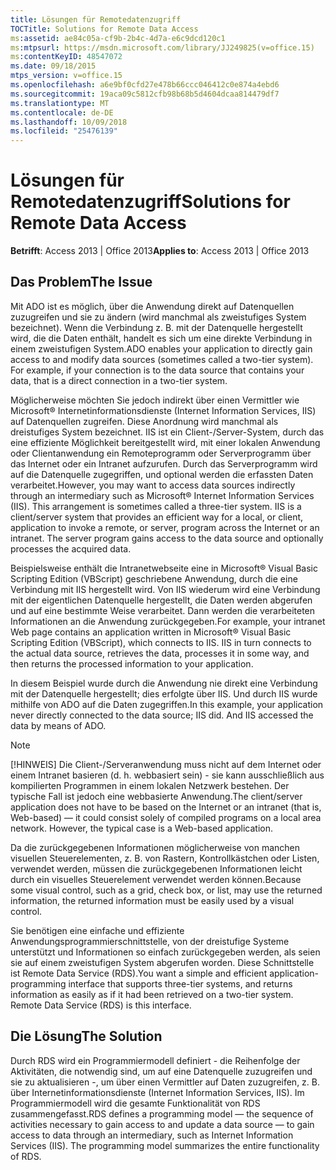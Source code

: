 ```yaml
---
title: Lösungen für Remotedatenzugriff
TOCTitle: Solutions for Remote Data Access
ms:assetid: ae84c05a-cf9b-2b4c-4d7a-e6c9dcd120c1
ms:mtpsurl: https://msdn.microsoft.com/library/JJ249825(v=office.15)
ms:contentKeyID: 48547072
ms.date: 09/18/2015
mtps_version: v=office.15
ms.openlocfilehash: a6e9bf0cfd27e478b66ccc046412c0e874a4ebd6
ms.sourcegitcommit: 19aca09c5812cfb98b68b5d4604dcaa814479df7
ms.translationtype: MT
ms.contentlocale: de-DE
ms.lasthandoff: 10/09/2018
ms.locfileid: "25476139"
---
```

# <a name="solutions-for-remote-data-access"></a><span data-ttu-id="2b069-102">Lösungen für Remotedatenzugriff</span><span class="sxs-lookup"><span data-stu-id="2b069-102">Solutions for Remote Data Access</span></span>


<span data-ttu-id="2b069-103">**Betrifft**: Access 2013 | Office 2013</span><span class="sxs-lookup"><span data-stu-id="2b069-103">**Applies to**: Access 2013 | Office 2013</span></span>

## <a name="the-issue"></a><span data-ttu-id="2b069-104">Das Problem</span><span class="sxs-lookup"><span data-stu-id="2b069-104">The Issue</span></span>

<span data-ttu-id="2b069-p101">Mit ADO ist es möglich, über die Anwendung direkt auf Datenquellen zuzugreifen und sie zu ändern (wird manchmal als zweistufiges System bezeichnet). Wenn die Verbindung z. B. mit der Datenquelle hergestellt wird, die die Daten enthält, handelt es sich um eine direkte Verbindung in einem zweistufigen System.</span><span class="sxs-lookup"><span data-stu-id="2b069-p101">ADO enables your application to directly gain access to and modify data sources (sometimes called a two-tier system). For example, if your connection is to the data source that contains your data, that is a direct connection in a two-tier system.</span></span>

<span data-ttu-id="2b069-p102">Möglicherweise möchten Sie jedoch indirekt über einen Vermittler wie Microsoft® Internetinformationsdienste (Internet Information Services, IIS) auf Datenquellen zugreifen. Diese Anordnung wird manchmal als dreistufiges System bezeichnet. IIS ist ein Client-/Server-System, durch das eine effiziente Möglichkeit bereitgestellt wird, mit einer lokalen Anwendung oder Clientanwendung ein Remoteprogramm oder Serverprogramm über das Internet oder ein Intranet aufzurufen. Durch das Serverprogramm wird auf die Datenquelle zugegriffen, und optional werden die erfassten Daten verarbeitet.</span><span class="sxs-lookup"><span data-stu-id="2b069-p102">However, you may want to access data sources indirectly through an intermediary such as Microsoft® Internet Information Services (IIS). This arrangement is sometimes called a three-tier system. IIS is a client/server system that provides an efficient way for a local, or client, application to invoke a remote, or server, program across the Internet or an intranet. The server program gains access to the data source and optionally processes the acquired data.</span></span>

<span data-ttu-id="2b069-p103">Beispielsweise enthält die Intranetwebseite eine in Microsoft® Visual Basic Scripting Edition (VBScript) geschriebene Anwendung, durch die eine Verbindung mit IIS hergestellt wird. Von IIS wiederum wird eine Verbindung mit der eigentlichen Datenquelle hergestellt, die Daten werden abgerufen und auf eine bestimmte Weise verarbeitet. Dann werden die verarbeiteten Informationen an die Anwendung zurückgegeben.</span><span class="sxs-lookup"><span data-stu-id="2b069-p103">For example, your intranet Web page contains an application written in Microsoft® Visual Basic Scripting Edition (VBScript), which connects to IIS. IIS in turn connects to the actual data source, retrieves the data, processes it in some way, and then returns the processed information to your application.</span></span>

<span data-ttu-id="2b069-p104">In diesem Beispiel wurde durch die Anwendung nie direkt eine Verbindung mit der Datenquelle hergestellt; dies erfolgte über IIS. Und durch IIS wurde mithilfe von ADO auf die Daten zugegriffen.</span><span class="sxs-lookup"><span data-stu-id="2b069-p104">In this example, your application never directly connected to the data source; IIS did. And IIS accessed the data by means of ADO.</span></span>


> [!NOTE]
> <P><span data-ttu-id="2b069-p105">[!HINWEIS] Die Client-/Serveranwendung muss nicht auf dem Internet oder einem Intranet basieren (d. h. webbasiert sein) - sie kann ausschließlich aus kompilierten Programmen in einem lokalen Netzwerk bestehen. Der typische Fall ist jedoch eine webbasierte Anwendung.</span><span class="sxs-lookup"><span data-stu-id="2b069-p105">The client/server application does not have to be based on the Internet or an intranet (that is, Web-based) — it could consist solely of compiled programs on a local area network. However, the typical case is a Web-based application.</span></span></P>



<span data-ttu-id="2b069-117">Da die zurückgegebenen Informationen möglicherweise von manchen visuellen Steuerelementen, z. B. von Rastern, Kontrollkästchen oder Listen, verwendet werden, müssen die zurückgegebenen Informationen leicht durch ein visuelles Steuerelement verwendet werden können.</span><span class="sxs-lookup"><span data-stu-id="2b069-117">Because some visual control, such as a grid, check box, or list, may use the returned information, the returned information must be easily used by a visual control.</span></span>

<span data-ttu-id="2b069-p106">Sie benötigen eine einfache und effiziente Anwendungsprogrammierschnittstelle, von der dreistufige Systeme unterstützt und Informationen so einfach zurückgegeben werden, als seien sie auf einem zweistufigen System abgerufen worden. Diese Schnittstelle ist Remote Data Service (RDS).</span><span class="sxs-lookup"><span data-stu-id="2b069-p106">You want a simple and efficient application-programming interface that supports three-tier systems, and returns information as easily as if it had been retrieved on a two-tier system. Remote Data Service (RDS) is this interface.</span></span>

## <a name="the-solution"></a><span data-ttu-id="2b069-120">Die Lösung</span><span class="sxs-lookup"><span data-stu-id="2b069-120">The Solution</span></span>

<span data-ttu-id="2b069-p107">Durch RDS wird ein Programmiermodell definiert - die Reihenfolge der Aktivitäten, die notwendig sind, um auf eine Datenquelle zuzugreifen und sie zu aktualisieren -, um über einen Vermittler auf Daten zuzugreifen, z. B. über Internetinformationsdienste (Internet Information Services, IIS). Im Programmiermodell wird die gesamte Funktionalität von RDS zusammengefasst.</span><span class="sxs-lookup"><span data-stu-id="2b069-p107">RDS defines a programming model — the sequence of activities necessary to gain access to and update a data source — to gain access to data through an intermediary, such as Internet Information Services (IIS). The programming model summarizes the entire functionality of RDS.</span></span>

